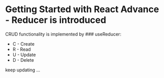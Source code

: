 # Getting Started with React Advance - Reducer is introduced

CRUD functionality is implemented by ### useReducer:

+ C - Create
+ R - Read
+ U - Update
+ D - Delete


keep updating ...
